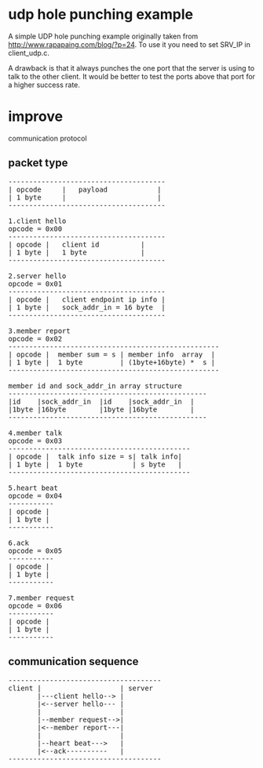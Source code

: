 # udp hole punching example
A simple UDP hole punching example originally taken from
http://www.rapapaing.com/blog/?p=24.
To use it you need to set SRV_IP in client_udp.c.

A drawback is that it always punches the one port
that the server is using to talk to the other client.
It would be better to test the ports above that port
for a higher success rate.

# improve
communication protocol 

## packet type
<pre>
--------------------------------------
| opcode     |   payload            |
| 1 byte     |                      |
--------------------------------------

1.client hello 
opcode = 0x00
--------------------------------------
| opcode |   client id          |
| 1 byte |   1 byte             |
--------------------------------------

2.server hello 
opcode = 0x01
--------------------------------------
| opcode |   client endpoint ip info |
| 1 byte |   sock_addr_in = 16 byte  |
--------------------------------------

3.member report
opcode = 0x02
---------------------------------------------------
| opcode |  member sum = s | member info  array  |
| 1 byte |  1 byte         | (1byte+16byte) *  s |
---------------------------------------------------

member id and sock_addr_in array structure
------------------------------------------------
|id    |sock_addr_in  |id    |sock_addr_in  |
|1byte |16byte        |1byte |16byte        |
------------------------------------------------

4.member talk
opcode = 0x03
--------------------------------------------
| opcode |  talk info size = s| talk info|
| 1 byte |  1 byte            | s byte   |
--------------------------------------------

5.heart beat
opcode = 0x04
-----------
| opcode | 
| 1 byte |
-----------

6.ack
opcode = 0x05
-----------
| opcode | 
| 1 byte |
-----------

7.member request
opcode = 0x06
-----------
| opcode | 
| 1 byte |
-----------
</pre>

## communication sequence
<pre>
-------------------------------------
client |                   | server
       |---client hello--> |
       |<--server hello--- |
       |                   |
       |--member request-->|
       |<--member report---|
       |                   |
       |--heart beat--->   |
       |<--ack----------   |
-------------------------------------
</pre>
